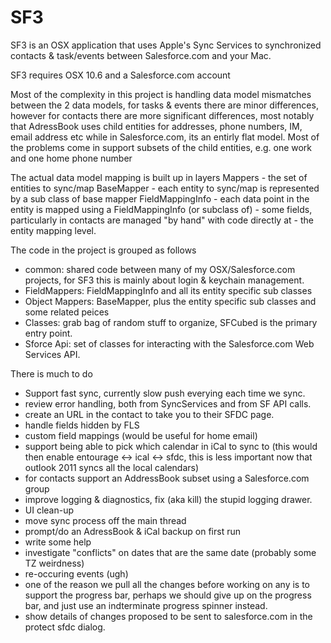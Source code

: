 # SF3

SF3 is an OSX application that uses Apple's Sync Services to synchronized contacts & task/events between Salesforce.com and your Mac.

SF3 requires OSX 10.6 and a Salesforce.com account




Most of the complexity in this project is handling data model mismatches between the 2 data models, for tasks & events there are minor differences, however
for contacts there are more significant differences, most notably that AdressBook uses child entities for addresses, phone numbers, IM, email address etc
while in Salesforce.com, its an entirly flat model. Most of the problems come in support subsets of the child entities, e.g. one work and one home phone number


The actual data model mapping is built up in layers
Mappers				- the set of entities to sync/map
	BaseMapper		- each entity to sync/map is represented by a sub class of base mapper
		FieldMappingInfo	- each data point in the entity is mapped using a FieldMappingInfo (or subclass of)
							- some fields, particularly in contacts are managed "by hand" with code directly at
							- the entity mapping level.

							
The code in the project is grouped as follows
- common:	shared code between many of my OSX/Salesforce.com projects, for SF3 this is mainly about login & keychain management.
- FieldMappers: FieldMappingInfo and all its entity specific sub classes
- Object Mappers: BaseMapper, plus the entity specific sub classes and some related peices
- Classes: grab bag of random stuff to organize, SFCubed is the primary entry point.
- Sforce Api: set of classes for interacting with the Salesforce.com Web Services API.



There is much to do

- Support fast sync, currently slow push everying each time we sync.
- review error handling, both from SyncServices and from SF API calls.
- create an URL in the contact to take you to their SFDC page.
- handle fields hidden by FLS
- custom field mappings (would be useful for home email)
- support being able to pick which calendar in iCal to sync to (this would then enable entourage <-> ical <-> sfdc, this is less important now that outlook 2011 syncs all the local calendars)
- for contacts support an AddressBook subset using a Salesforce.com group
- improve logging & diagnostics, fix (aka kill) the stupid logging drawer.
- UI clean-up
- move sync process off the main thread
- prompt/do an AdressBook & iCal backup on first run
- write some help
- investigate "conflicts" on dates that are the same date (probably some TZ weirdness)
- re-occuring events (ugh)
- one of the reason we pull all the changes before working on any is to support the progress bar, perhaps we should give up on the progress bar, and just use an indterminate progress spinner instead.
- show details of changes proposed to be sent to salesforce.com in the protect sfdc dialog.